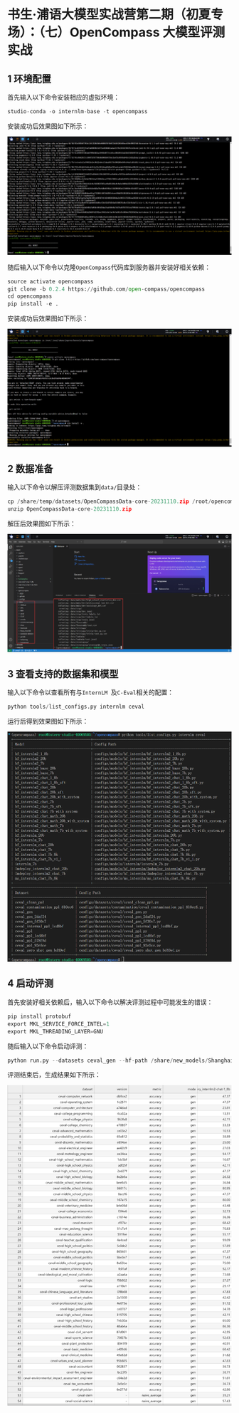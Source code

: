 # 书生·浦语大模型实战营第二期（初夏专场）：（七）OpenCompass 大模型评测实战

## 1 环境配置

首先输入以下命令安装相应的虚拟环境：

```python
studio-conda -o internlm-base -t opencompass
```

安装成功后效果图如下所示：

![image-20240603001608275](img/image-20240603001608275.png)

随后输入以下命令以克隆`OpenCompass`代码库到服务器并安装好相关依赖：

```python
source activate opencompass
git clone -b 0.2.4 https://github.com/open-compass/opencompass
cd opencompass
pip install -e .
```

安装成功后效果图如下所示：

![image-20240603001845128](img/image-20240603001845128.png)

## 2 数据准备

输入以下命令以解压评测数据集到`data/`目录处：

```python
cp /share/temp/datasets/OpenCompassData-core-20231110.zip /root/opencompass/
unzip OpenCompassData-core-20231110.zip
```

解压后效果图如下所示：

![image-20240603002331440](img/image-20240603002331440.png)

## 3 查看支持的数据集和模型

输入以下命令以查看所有与`InternLM `及`C-Eval`相关的配置：

```python
python tools/list_configs.py internlm ceval
```

运行后得到效果图如下所示：

![image-20240603003234648](img/image-20240603003234648.png)

## 4 启动评测

首先安装好相关依赖后，输入以下命令以解决评测过程中可能发生的错误：

```python
pip install protobuf
export MKL_SERVICE_FORCE_INTEL=1
export MKL_THREADING_LAYER=GNU
```

随后输入以下命令启动评测：

```python
python run.py --datasets ceval_gen --hf-path /share/new_models/Shanghai_AI_Laboratory/internlm2-chat-1_8b --tokenizer-path /share/new_models/Shanghai_AI_Laboratory/internlm2-chat-1_8b --tokenizer-kwargs padding_side='left' truncation='left' trust_remote_code=True --model-kwargs trust_remote_code=True device_map='auto' --max-seq-len 1024 --max-out-len 16 --batch-size 2 --num-gpus 1
```

评测结束后，生成结果如下所示：

![image-20240603114636376](img/image-20240603114636376.png)